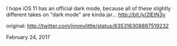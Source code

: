I hope iOS 11 has an official dark mode, because all of these slightly different takes on "dark mode" are kinda jar… http://bit.ly/2lEtN3y 

original: http://twitter.com/jimmylittle/status/835316308887519232 

February 24, 2017